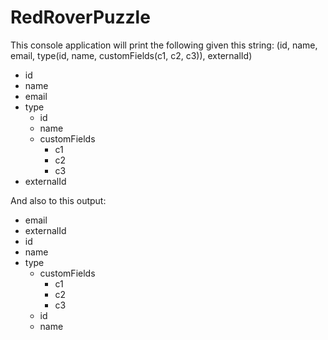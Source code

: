 # RedRoverPuzzle

This console application will print the following given this string: (id, name, email, type(id, name, customFields(c1, c2, c3)), externalId)

- id
- name
- email
- type
  - id
  - name
  - customFields
    - c1
    - c2
    - c3
- externalId
 
And also to this output:

- email
- externalId
- id
- name
- type
  - customFields
    - c1
    - c2
    - c3
  - id
  - name

